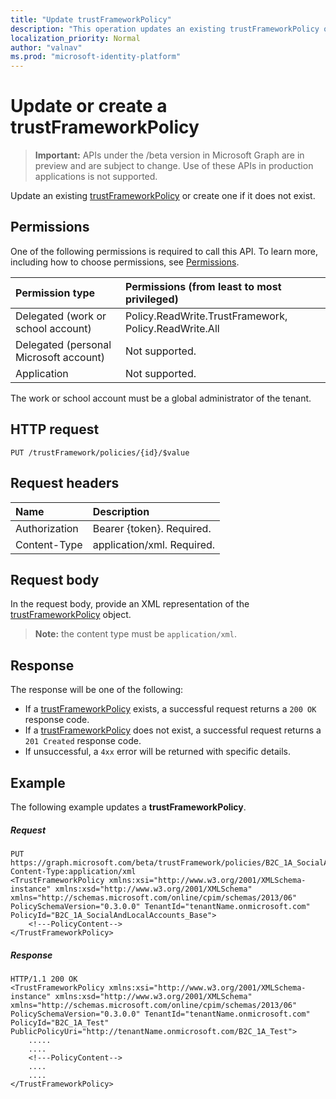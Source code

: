 ```yaml
---
title: "Update trustFrameworkPolicy"
description: "This operation updates an existing trustFrameworkPolicy object, or if one doesn't exist, it creates one similar to the Post in an Azure AD B2C tenant. "
localization_priority: Normal
author: "valnav"
ms.prod: "microsoft-identity-platform"
---
```

# Update or create a trustFrameworkPolicy

>**Important:** APIs under the /beta version in Microsoft Graph are in preview and are subject to change. Use of these APIs in production applications is not supported.

Update an existing [trustFrameworkPolicy](../resources/trustframeworkpolicy.md) or create one if it does not exist.

## Permissions

One of the following permissions is required to call this API. To learn more, including how to choose permissions, see [Permissions](/graph/permissions-reference.md).

|Permission type      | Permissions (from least to most privileged)              |
|:--------------------|:---------------------------------------------------------|
|Delegated (work or school account)|Policy.ReadWrite.TrustFramework, Policy.ReadWrite.All|
|Delegated (personal Microsoft account)| Not supported.|
|Application|Not supported.|

The work or school account must be a global administrator of the tenant.

## HTTP request

<!-- { "blockType": "ignored" } -->

```http
PUT /trustFramework/policies/{id}/$value
```

## Request headers

|Name|Description|
|:---------------|:----------|
|Authorization|Bearer {token}. Required.|
|Content-Type|application/xml. Required.|

## Request body

In the request body, provide an XML representation of the [trustFrameworkPolicy](../resources/trustframeworkpolicy.md) object. 

>**Note:** the content type must be `application/xml`.

## Response

The response will be one of the following:
- If a [trustFrameworkPolicy](../resources/trustframeworkpolicy.md) exists, a successful request returns a `200 OK` response code.
- If a [trustFrameworkPolicy](../resources/trustframeworkpolicy.md) does not exist, a successful request returns a `201 Created` response code.
- If unsuccessful, a `4xx` error will be returned with specific details.

## Example

The following example updates a **trustFrameworkPolicy**.

##### Request

<!-- {
  "blockType": "request",
  "name": "update_trustframeworkpolicy"
}-->
```http
PUT https://graph.microsoft.com/beta/trustFramework/policies/B2C_1A_SocialAndLocalAccounts_Base/$value
Content-Type:application/xml
<TrustFrameworkPolicy xmlns:xsi="http://www.w3.org/2001/XMLSchema-instance" xmlns:xsd="http://www.w3.org/2001/XMLSchema" xmlns="http://schemas.microsoft.com/online/cpim/schemas/2013/06" PolicySchemaVersion="0.3.0.0" TenantId="tenantName.onmicrosoft.com" PolicyId="B2C_1A_SocialAndLocalAccounts_Base">
    <!---PolicyContent-->
</TrustFrameworkPolicy>
```

##### Response

<!-- {
  "blockType": "response",
  "truncated": true
} -->
```http
HTTP/1.1 200 OK
<TrustFrameworkPolicy xmlns:xsi="http://www.w3.org/2001/XMLSchema-instance" xmlns:xsd="http://www.w3.org/2001/XMLSchema" xmlns="http://schemas.microsoft.com/online/cpim/schemas/2013/06" PolicySchemaVersion="0.3.0.0" TenantId="tenantName.onmicrosoft.com" PolicyId="B2C_1A_Test" PublicPolicyUri="http://tenantName.onmicrosoft.com/B2C_1A_Test">
	.....
	....
	<!---PolicyContent-->
	....
	....
</TrustFrameworkPolicy>
```

<!-- uuid: 8fcb5dbc-d5aa-4681-8e31-b001d5168d79
2015-10-25 14:57:30 UTC -->
<!-- {
  "type": "#page.annotation",
  "description": "Update trustframeworkpolicy",
  "keywords": "",
  "section": "documentation",
  "tocPath": ""
}-->
